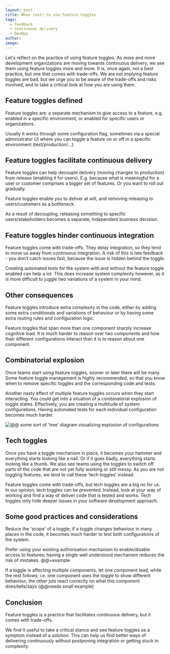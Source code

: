 ```yaml
---
layout: post
title: When (not) to use feature toggles
tags:
  - feedback
  - continuous delivery
  - DevOps
author: 
image:
---
```


Let's reflect on the practice of using feature toggles.
As more and more development organizations are moving towards continuous
delivery, we see them using feature toggles more and more. It is, once again, not a best practice, but one
that comes with trade-offs. We are not implying feature toggles are bad, but we
urge you to be aware of the trade-offs and risks involved, and to take a
critical look at how you are using them.

## Feature toggles defined

Feature toggles are: a separate mechanism to give access to a feature, e.g. enabled in a specific environment, or enabled for specific users or organizations.

Usually it works through some configuration flag, sometimes via a special administrator UI where you can toggle a feature on or off in a specific environment (test/production/...).

## Feature toggles facilitate continuous delivery

Feature toggles can help decouple delivery (moving changes to production) from
release (enabling it for users). E.g. because what is meaningful for a user or
customer comprises a bigger set of features. Or you want to roll out gradually.

Feature toggles enable you to deliver at will, and removing releasing to
users/customers as a bottleneck. 

As a result of decoupling, releasing something to specific users/stakeholders
becomes a separate, independent business decision.

## Feature toggles hinder continuous integration

Feature toggles come with trade-offs. They delay integration, so they tend to
move us away from continuous integration. A risk of this is late feedback - you
don't catch issues fast, because the issue is hidden behind the toggle.

Creating automated tests for the system with and without the feature toggle
enabled can help a lot. This does increase system complexity however, as it is
more difficult to juggle two variations of a system in your mind.

## Other consequences

Feature toggles introduce extra complexity in the code, either by adding some
extra conditionals and variations of behaviour or by having some extra routing
rules and configuration logic.

Feature toggles that span more than one component sharply increase cognitive
load. It is much harder to reason over two components and how their different
configurations interact than it is to reason about one component.

## Combinatorial explosion

Once teams start using feature toggles, sooner or later there will be many. Some feature toggle management is highly recommended, so that you know when to remove specific toggles and the corresponding code and tests.

Another nasty effect of multiple feature toggles occurs when they start
interacting. You could get into a situation of a combinatorial explosion of
toggle states. Effectively, you are creating a multitude of system
configurations. Having automated tests for each individual configuration becomes
much harder.

![@@ some sort of 'tree' diagram visualizing explosion of configurations]()

## Tech toggles

Once you have a toggle mechanism in place, it becomes your hammer and everything
starts looking like a nail. Or if it goes badly, everything starts looking like a thumb. 
We also see teams using the toggles to switch off parts of the code that are not yet fully working or still messy. As you are not toggling
features, we tend to call these 'tech toggles' instead.

Feature toggles come with trade-offs, but tech toggles are a big no for us. In
our opinion, tech toggles can be prevented. Instead, look at your way of working
and find a way of deliver code that is tested and works. Tech toggles only hide
deeper issues in your software development approach.

## Some good practices and considerations

Reduce the 'scope' of a toggle; if a toggle changes behaviour in many places in
the code, it becomes much harder to test both configurations of the system.

Prefer using your existing authorisation mechanism to enable/disable access to
features; having a single well understood mechanism reduces the risk of
mistakes. @@+example

If a toggle is affecting multiple components, let one component lead, while the
rest follows; i.e. one component uses the toggle to show different behaviour,
the other juts react correctly on what this component does/tells/says (@@needs
small example)

## Conclusion

Feature toggles is a practice that facilitates continuous delivery, but it comes
with trade-offs. 

We find it useful to take a critical stance and see feature toggles as a symptom
instead of a solution. This can help us find better ways of delivering
continuously without postponing integration or getting stuck in complexity.

